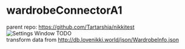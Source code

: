 # wardrobeConnectorA1
parent repo: https://github.com/Tartarshia/nikkitest  
![Settings Window](https://raw.github.com/Tartarshia/wardrobeConnectorA1/Release-A1/assets/sample.jpg)
TODO  
transform data from http://db.lovenikki.world/json/WardrobeInfo.json  
